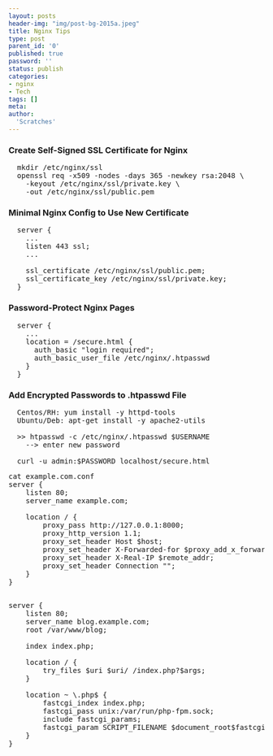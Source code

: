 ```yaml
---
layout: posts
header-img: "img/post-bg-2015a.jpeg"
title: Nginx Tips
type: post
parent_id: '0'
published: true
password: ''
status: publish
categories:
- nginx
- Tech
tags: []
meta:
author:
  'Scratches'
---
```

### Create Self-Signed SSL Certificate for Nginx
<pre>
  mkdir /etc/nginx/ssl
  openssl req -x509 -nodes -days 365 -newkey rsa:2048 \
    -keyout /etc/nginx/ssl/private.key \
    -out /etc/nginx/ssl/public.pem
</pre>

### Minimal Nginx Config to Use New Certificate
<pre>
  server {
    ...
    listen 443 ssl;
    ...

    ssl_certificate /etc/nginx/ssl/public.pem;
    ssl_certificate_key /etc/nginx/ssl/private.key;
  }
</pre>
### Password-Protect Nginx Pages
<pre>
  server {
    ...
    location = /secure.html {
      auth_basic "login required";
      auth_basic_user_file /etc/nginx/.htpasswd
    }
  }
</pre>
### Add Encrypted Passwords to .htpasswd File
<pre>
  Centos/RH: yum install -y httpd-tools
  Ubuntu/Deb: apt-get install -y apache2-utils

  >> htpasswd -c /etc/nginx/.htpasswd $USERNAME
    --> enter new password

  curl -u admin:$PASSWORD localhost/secure.html 
</pre>
<pre>
cat example.com.conf 
server {
	listen 80;
	server_name example.com;

	location / {
		proxy_pass http://127.0.0.1:8000;
		proxy_http_version 1.1;
		proxy_set_header Host $host;
		proxy_set_header X-Forwarded-for $proxy_add_x_forwarded_for;
		proxy_set_header X-Real-IP $remote_addr;
		proxy_set_header Connection "";
	}
}

</pre>
<pre>
server {
	listen 80;
	server_name blog.example.com;
	root /var/www/blog;

	index index.php;

	location / {
		try_files $uri $uri/ /index.php?$args;
	}

	location ~ \.php$ {
		fastcgi_index index.php;
		fastcgi_pass unix:/var/run/php-fpm.sock;
		include fastcgi_params;
		fastcgi_param SCRIPT_FILENAME $document_root$fastcgi_script_name;
	}
}

</pre>